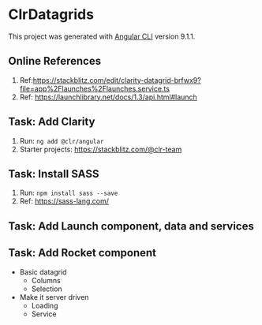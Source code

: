 # ClrDatagrids

This project was generated with [Angular CLI](https://github.com/angular/angular-cli) version 9.1.1.

## Online References

1. Ref:<https://stackblitz.com/edit/clarity-datagrid-brfwx9?file=app%2Flaunches%2Flaunches.service.ts>
2. Ref: <https://launchlibrary.net/docs/1.3/api.html#launch>

## Task: Add Clarity  

1. Run: ```ng add @clr/angular```
2. Starter projects: <https://stackblitz.com/@clr-team>

## Task: Install SASS

1. Run: ```npm install sass --save```
2. Ref: <https://sass-lang.com/>

## Task: Add Launch component, data and services

## Task: Add Rocket component

* Basic datagrid
  * Columns
  * Selection
* Make it server driven
  * Loading
  * Service
